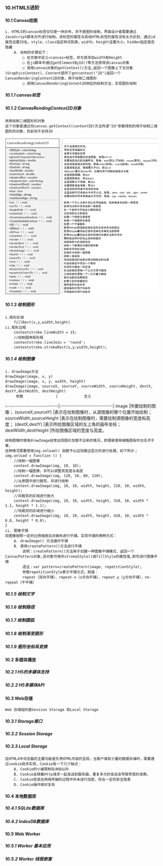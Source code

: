### 10.HTML5进阶

#### 10.1 Canvas绘图
	i. HTML5的canvas标签仅仅是一块白布，并不是图形绘制，界面设计者需要通过JavaScript脚本对齐进行绘制。该标签的属性与其他HTML标签的属性没有太大区别，通过id属性设置ID名，style，class指定样式和类，width，height设置大小。hidden指定是否隐藏
		A. 绘制的步骤如下：
            ○ 在页面中定义<canvas>标签，并为其添加width和Height
            ○ 在js脚本中通过getElementById()等方法获得该canvas对象
            ○ 调用canvas对象的getContext()方法,返回一个图像上下文对象(GraphicsContext)，Content提供了getcontext("2D")返回一个CanvasRenderingContent2D对象，用于绘制二维图形
            ○ 调用CanvasRenderingContent2D响应的绘制方法，实现图形绘制

##### 10.1.1 canvas标签
##### 10.1.2 CanvasRendingContext2D对象
    用来绘制二维图形的对象
	这个对象是通过向canvas.getContext(contextID)方法传递"2d"参数得到的用于绘制二维图形的对象，目前尚不支持3d
![](./doc/CanvasRenderingContent2D.png)

##### 10.1.3 绘制图形
    i.矩形区域
        fillRect(x,y,width,height)
    ii.矩形边框
        contextstroke.lineWidth = 15;
        //绘制圆角矩形框
        contextstroke.lineJoin = 'round';
        contextstroke.strokeRect(x,y,width,height);
##### 10.1.4 绘制图像
    i. drawImage方法
    drawImage(image, x, y)
    drawImage(image, x, y, width, height)
    drawImage(image, sourceX, sourceY, sourceWidth, sourceHeight, destX, destY,destWidth, destHeight)
         参数               |            含义
:--------------------------:|:--------------------------:|
image                       |所要绘制的图像；
(sourceX,sourceY)           |表示在绘制图像时，从源图像的哪个位置开始绘制；
sourceWidth,sourceHeight    |表示在绘制图像时，需要绘制源图像的宽度和高度；
(destX,destY)               |表示所绘图像区域的左上角的画布坐标；
destWidth,destHeight        |所绘图像区域的宽度与高度。

    绘制图像时使用drawImage经常出现图片加载不出来的情况，即便是使用缩略图有时也无济于事，
    这种情况需要使用img.onload() 函数予以边加载边显示的进行处理，如下所示；    
    img.onload = function () {
        //绘制一幅图像
        context.drawImage(img, 10, 10);
        //绘制一幅图像，并可以调整其宽度与高度
        context.drawImage(img, 120, 10, 80, 120);
        //从原图中进行裁剪，并进行绘制
        context.drawImage(img, 10, 10, width, height, 210, 10, width, height);
        //将裁剪的区域进行放大
        context.drawImage(img, 10, 10, width, height, 310, 10, width * 1.1, height * 1.1);
        //将裁剪的区域进行缩小
        context.drawImage(img, 10, 10, width, height, 410, 10, width * 0.8, height * 0.8);
    }
    ii. 图像平铺
    将图像按照一定的比例缩放后对画布进行平铺。实现平铺的两种方式：
        A. drawImage() 方法循环平铺
        B. 使用createPattern()方法进行平铺
            说明：createPattern()方法用于创建一种图像平铺模式，返回一个CanvasPattern对象,该对象可用作strokeStyle()或fillStyle的属性值,即可进行图像平铺
            语法：var pattern=createPattern(image, repetitionStyle);
            参数repetitionStyle表示平铺方式，取值：
            repeat（双向平铺）、repeat-x（x方向平铺）、repeat-y（y方向平铺）、no-repeat（不平铺）



##### 10.1.5 绘制文字
##### 10.1.6 绘制路径
##### 10.1.7 绘制圆弧
##### 10.1.8 绘制渐变图形
##### 10.1.9 图形坐标系变换

#### 10.2 多媒体播放
##### 10.2.1 H5的多媒体支持
##### 10.2.2 H5多媒体API

#### 10.3 Web存储
    Web 存储指的是Session Storage 和Local Storage
##### 10.3.1 Storage接口

##### 10.3.2 Session Storage
##### 10.3.3 Local Storage
    在HTML4中浏览器的主要功能是负责HTML内容的呈现，当客户端有少量的数据存储时，需要通过cookie技术实现，Cookie有一下几个缺点：
        A. Cookie的小被限制在4KB以内
        B. Cookie会随着Http请求一起发送到服务器，重复多次的发送会导致带宽的浪费。
        C. Cookie信息在网络传输的过程中并未进行加密，存在一定的安全隐患
        D. Cookie操作相对复杂

#### 10.4 本地数据库
##### 10.4.1 SQLite数据库
##### 10.4.2 IndexDB数据库

#### 10.5 Web Worker
##### 10.5.1 Worker 基本应用
##### 10.5.2 Worker 线程嵌套